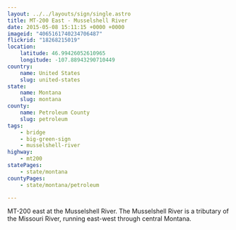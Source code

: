 ```yaml
---
layout: ../../layouts/sign/single.astro
title: MT-200 East - Musselshell River
date: 2015-05-08 15:11:15 +0000 +0000
imageid: "4065161740234706487"
flickrid: "18268215019"
location:
    latitude: 46.99426052610965
    longitude: -107.88943290710449
country:
    name: United States
    slug: united-states
state:
    name: Montana
    slug: montana
county:
    name: Petroleum County
    slug: petroleum
tags:
    - bridge
    - big-green-sign
    - musselshell-river
highway:
    - mt200
statePages:
    - state/montana
countyPages:
    - state/montana/petroleum

---
```

MT-200 east at the Musselshell River.  The Musselshell River is a tributary of the Missouri River, running east-west through central Montana.